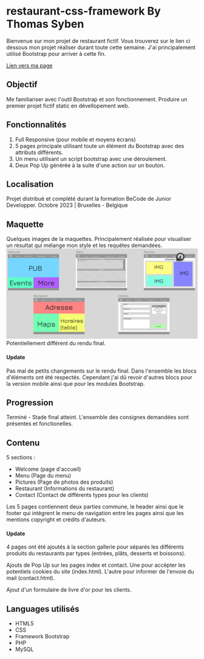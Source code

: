 # restaurant-css-framework By Thomas Syben

Bienvenue sur mon projet de restaurant fictif. Vous trouverez sur le lien ci dessous mon projet réaliser durant toute cette semaine. J'ai principalement utilisé Bootstrap pour arriver à cette fin.

[Lien vers ma page](https://harbingar.github.io/restaurant-css-framework/index.html)

## Objectif

Me familiariser avec l'outil Bootstrap et son fonctionnement.
Produire un premier projet fictif static en dévellopement web.

## Fonctionnalités

1. Full Responsive (pour mobile et moyens écrans)
2. 5 pages principale utilisant toute un élément du Bootstrap avec des attributs différents.
3. Un menu utilisant un script bootstrap avec une déroulement.
4. Deux Pop Up générée à la suite d'une action sur un bouton.


## Localisation

Projet distribué et complété durant la formation BeCode de Junior Developper.
Octobre 2023 | Bruxelles - Belgique

## Maquette

Quelques images de la maquettes. 
Principalement réalisée pour visualiser un résultat qui mélange mon style et les requêtes demandées.
![shema](img/shema.png)
Potentiellement différent du rendu final.

#### Update

Pas mal de petits changements sur le rendu final. Dans l'ensemble les blocs d'éléments ont été respectés. Cependant j'ai dû revoir d'autres blocs pour la version mobile ainsi que pour les modules Bootstrap.

## Progression

Terminé - Stade final atteint. L'ensemble des consignes demandées sont présentes et fonctionelles. 

## Contenu

5 sections :
- Welcome (page d'accueil)
- Menu (Page du menu)
- Pictures (Page de photos des produits)
- Restaurant (Informations du restaurant)
- Contact (Contact de différents types pour les clients)

Les 5 pages contiennent deux parties commune, le header ainsi que le footer qui intègrent le menu de navigation entre les pages ainsi que les mentions copyright et crédits d'auteurs.

#### Update

4 pages ont été ajoutés à la section gallerie pour séparés les différents produits du restaurants par types (entrées, plâts, desserts et boissons).

Ajouts de Pop Up sur les pages index et contact. Une pour accèpter les potentiels cookies du site (index.html). L'autre pour informer de l'envoie du mail (contact.html).

Ajout d'un formulaire de livre d'or pour les clients.


## Languages utilisés

- HTML5
- CSS
- Framework Bootstrap
- PHP
- MySQL



